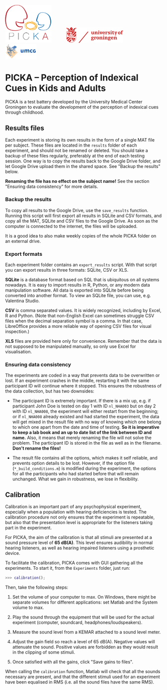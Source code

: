 <img src="https://github.com/egaudrain/PICKA/blob/master/Resources/images/html/PICKA-3-600dpi.png" width="150">&nbsp; &nbsp; &nbsp; &nbsp; &nbsp; &nbsp; <img src="https://github.com/egaudrain/PICKA/blob/master/Resources/images/html/rug.png" height="50">&nbsp; &nbsp; &nbsp; &nbsp; &nbsp; &nbsp; <img src="https://github.com/egaudrain/PICKA/blob/master/Resources/images/html/umcg.png" height="50">


# PICKA – Perception of Indexical Cues in Kids and Adults

PICKA is a test battery developed by the University Medical Center Groningen to evaluate the development of the perception of indexical cues through childhood.

## Results files

Each experiment is storing its own results in the form of a single MAT file per subject. These files are located in the `results` folder of each experiment, and should not be renamed or deleted. You should take a backup of these files regularly, preferably at the end of each testing session. One way is to copy the results back to the Google Drive folder, and let Google Drive upload them in the shared space. See "Backup the results" below.

**Renaming the file has no effect on the subject name!** See the section "Ensuring data consistency" for more details.

### Backup the results

To copy all results to the Google Drive, use the `save_results` function. Running this script will first export all results in SQLite and CSV formats, and copy all the MAT, SQLite and CSV files to the Google Drive. As soon as the computer is connected to the internet, the files will be uploaded.

It is a good idea to also make weekly copies of the whole PICKA folder on an external drive.

### Export formats

Each experiment folder contains an `export_results` script. With that script you can export results in three formats: SQLite, CSV or XLS.

__SQLite__ is a database format based on SQL that is ubiquitous on all systems nowadays. It is easy to import results in R, Python, or any modern data manipulation software. All data is exported into SQLite before being converted into another format. To view an SQLite file, you can use, e.g. Valentina Studio.

__CSV__ is comma separated values. It is widely recognized, including by Excel, R and Python. (Note that non-English Excel can sometimes struggle CSV files when the decimal separation symbol is a comma. In that case, LibreOffice provides a more reliable way of opening CSV files for visual inspection.)

__XLS__ files are provided here only for convenience. Remember that the data is not supposed to be manipulated manually, so only use Excel for visualisation.

### Ensuring data consistency

The experiments are coded in a way that prevents data to be overwritten or lost. If an experiment crashes in the middle, restarting it with the same participant ID will continue where it stopped. This ensures the robustness of the data collection, but has two downsides:

- The participant ID is extremely important. If there is a mix up, e.g. if participant John Doe is tested on day 1 with ID `nl_NHA003` but on day 2 with ID `nl_NHA008`, the experiment will either restart from the beginning; or if `nl_NHA008` already existed and had started the experiment, the data will get mixed in the result file with no way of knowing which one belong to which one apart from the date and time of testing. **So it is imperative to keep a lab book and an up to date list of the link between ID and name.** Also, it means that merely renaming the file will not solve the problem. The participant ID is stored in the file as well as in the filename. **Don't rename the files!**

- The result file contains all the options, which makes it self reliable, and prevents option details to be lost. However, if the option file (`*_build_conditions.m`) is modified during the experiment, the options for all the participants who had started before that will remain unchanged. What we gain in robustness, we lose in flexibility.

## Calibration

Calibration is an important part of any psychophysical experiment, especially when a population with hearing deficiencies is tested. The calibration procedure not only ensures that the experiment is repeatable, but also that the presentation level is appropriate for the listeners taking part in the experiment.

For PICKA, the aim of the calibration is that all stimuli are presented at a sound pressure level of __65 dB(A)__. This level ensures audibility in normal hearing listeners, as well as hearing impaired listeners using a prosthetic device.

To facilitate the calibration, PICKA comes with GUI gathering all the experiments. To start it, from the `Experiments` folder, just run:

```matlab
>>> calibration();
```

Then, take the following steps:

1. Set the volume of your computer to max. On Windows, there might be separate volumes for different applications: set Matlab and the System volume to max.

2. Play the sound through the equipment that will be used for the actual experiment (computer, soundcard, headphones/loudspeakers).

3. Measure the sound level from a KEMAR attached to a sound level meter.

4. Adjust the gain field so reach a level of 65 dB(A). Negative values will attenuate the sound. Positive values are forbidden as they would result in the clipping of some stimuli.

5. Once satisfied with all the gains, click "Save gains to files".

When calling the `calibration` function, Matlab will check that all the sounds necessary are present, and that the different stimuli used for an experiment have been equalised in RMS (i.e. all the sound files have the same RMS).
